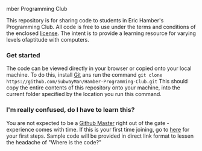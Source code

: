 mber Programming Club

This repository is for sharing code to students in Eric Hamber's Programming Club. All code is free to use under the terms and conditions of the enclosed [license](https://github.com/SubwayMan/Hamber-Programming-Club/blob/main/LICENSE). The intent is to provide a learning resource for varying levels ofaptitude with computers.

### Get started
The code can be viewed directly in your browser or copied onto your local machine. To do this, install [Git](https://git-scm.com/book/en/v2/Getting-Started-Installing-Git) ans run the command 
```git clone https://github.com/SubwayMan/Hamber-Programming-Club.git```
This should copy the entire contents of this repository onto your machine, into the current folder specified by the location you run this command.

### I'm really confused, do I have to learn this?
You are not expected to be a [Github Master](https://twitter.com/henryhoffman/status/694184106440200192) right out of the gate - experience comes with time. If this is your first time joining, go to [here](https://github.com/SubwayMan/Hamber-Programming-Club/blob/main/info/howtojoin.md) for your first steps. Sample code will be provided in direct link format to lessen the headache of "Where is the code?"

